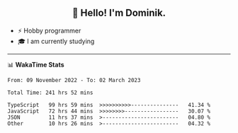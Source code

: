 <h2 align="center">👋 Hello! I'm Dominik.</h2>

- ⚡ Hobby programmer
- 🎓 I am currently studying

---
📊 **WakaTime Stats**
<!--START_SECTION:waka-->

```text
From: 09 November 2022 - To: 02 March 2023

Total Time: 241 hrs 52 mins

TypeScript   99 hrs 59 mins  >>>>>>>>>>---------------   41.34 %
JavaScript   72 hrs 44 mins  >>>>>>>>-----------------   30.07 %
JSON         11 hrs 37 mins  >------------------------   04.80 %
Other        10 hrs 26 mins  >------------------------   04.32 %
```

<!--END_SECTION:waka-->
